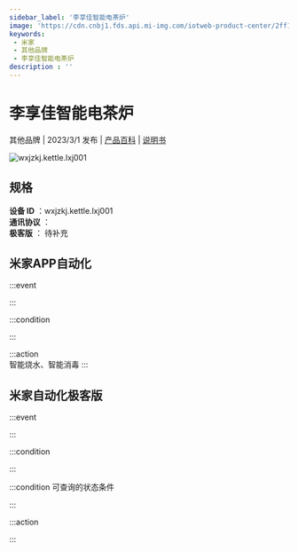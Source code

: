 ```yaml
---
sidebar_label: '李享佳智能电茶炉'
image: 'https://cdn.cnbj1.fds.api.mi-img.com/iotweb-product-center/2ff156e5d1073538da4ba0a276ccebe1_1655974700612.png?GalaxyAccessKeyId=AKVGLQWBOVIRQ3XLEW&Expires=9223372036854775807&Signature=VZs+Dqf4hb81R+6DZxsfjZnMZPQ='
keywords: 
 - 米家
 - 其他品牌
 - 李享佳智能电茶炉
description : ''
---
```

# 李享佳智能电茶炉

其他品牌 | 2023/3/1 发布 | [产品百科](https://home.mi.com/webapp/content/baike/product/index.html?model=wxjzkj.kettle.lxj001/) | [说明书](https://home.mi.com/views/introduction.html?model=wxjzkj.kettle.lxj001&region=cn)

![wxjzkj.kettle.lxj001](https://cdn.cnbj1.fds.api.mi-img.com/iotweb-product-center/2ff156e5d1073538da4ba0a276ccebe1_1655974700612.png?GalaxyAccessKeyId=AKVGLQWBOVIRQ3XLEW&Expires=9223372036854775807&Signature=VZs+Dqf4hb81R+6DZxsfjZnMZPQ=)

## 规格  
> 
**设备 ID** ：wxjzkj.kettle.lxj001  
**通讯协议** ：  
**极客版**  ： 待补充 


## 米家APP自动化  

:::event  

:::

:::condition  

:::

:::action   
智能烧水、智能消毒
:::

## 米家自动化极客版  

:::event  

:::

:::condition  

:::

:::condition 可查询的状态条件  

:::

:::action  

:::

        

